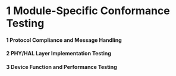 # 1 Module-Specific Conformance Testing


#### 1 Protocol Compliance and Message Handling


#### 2 PHY/HAL Layer Implementation Testing


#### 3 Device Function and Performance Testing

